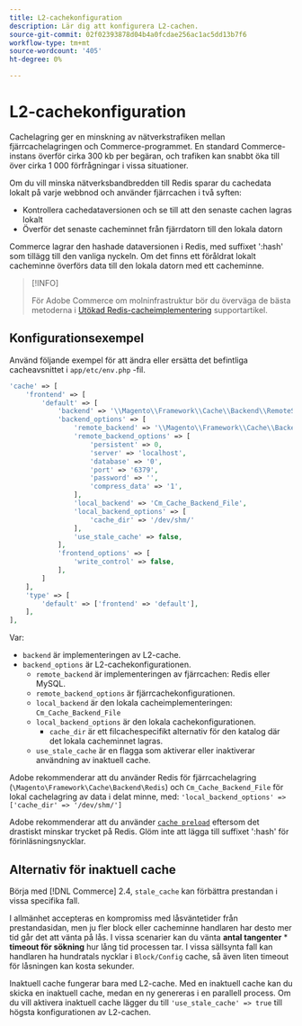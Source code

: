 ```yaml
---
title: L2-cachekonfiguration
description: Lär dig att konfigurera L2-cachen.
source-git-commit: 02f02393878d04b4a0fcdae256ac1ac5dd13b7f6
workflow-type: tm+mt
source-wordcount: '405'
ht-degree: 0%

---
```


# L2-cachekonfiguration

Cachelagring ger en minskning av nätverkstrafiken mellan fjärrcachelagringen och Commerce-programmet. En standard Commerce-instans överför cirka 300 kb per begäran, och trafiken kan snabbt öka till över cirka 1 000 förfrågningar i vissa situationer.

Om du vill minska nätverksbandbredden till Redis sparar du cachedata lokalt på varje webbnod och använder fjärrcachen i två syften:

- Kontrollera cachedataversionen och se till att den senaste cachen lagras lokalt
- Överför det senaste cacheminnet från fjärrdatorn till den lokala datorn

Commerce lagrar den hashade dataversionen i Redis, med suffixet &#39;:hash&#39; som tillägg till den vanliga nyckeln. Om det finns ett föråldrat lokalt cacheminne överförs data till den lokala datorn med ett cacheminne.

>[!INFO]
>
>För Adobe Commerce om molninfrastruktur bör du överväga de bästa metoderna i [Utökad Redis-cacheimplementering](https://support.magento.com/hc/en-us/articles/360049292532) supportartikel.

## Konfigurationsexempel

Använd följande exempel för att ändra eller ersätta det befintliga cacheavsnittet i `app/etc/env.php` -fil.

```php
'cache' => [
    'frontend' => [
        'default' => [
            'backend' => '\\Magento\\Framework\\Cache\\Backend\\RemoteSynchronizedCache',
            'backend_options' => [
                'remote_backend' => '\\Magento\\Framework\\Cache\\Backend\\Redis',
                'remote_backend_options' => [
                    'persistent' => 0,
                    'server' => 'localhost',
                    'database' => '0',
                    'port' => '6379',
                    'password' => '',
                    'compress_data' => '1',
                ],
                'local_backend' => 'Cm_Cache_Backend_File',
                'local_backend_options' => [
                    'cache_dir' => '/dev/shm/'
                ],
                'use_stale_cache' => false,
            ],
            'frontend_options' => [
                'write_control' => false,
            ],
        ]
    ],
    'type' => [
        'default' => ['frontend' => 'default'],
    ],
],
```

Var:

- `backend` är implementeringen av L2-cache.
- `backend_options` är L2-cachekonfigurationen.
   - `remote_backend` är implementeringen av fjärrcachen: Redis eller MySQL.
   - `remote_backend_options` är fjärrcachekonfigurationen.
   - `local_backend` är den lokala cacheimplementeringen: `Cm_Cache_Backend_File`
   - `local_backend_options` är den lokala cachekonfigurationen.
      - `cache_dir` är ett filcachespecifikt alternativ för den katalog där det lokala cacheminnet lagras.
   - `use_stale_cache` är en flagga som aktiverar eller inaktiverar användning av inaktuell cache.

Adobe rekommenderar att du använder Redis för fjärrcachelagring (`\Magento\Framework\Cache\Backend\Redis`) och `Cm_Cache_Backend_File` för lokal cachelagring av data i delat minne, med: `'local_backend_options' => ['cache_dir' => '/dev/shm/']`

Adobe rekommenderar att du använder [`cache preload`](redis-pg-cache.md#redis-preload-feature) eftersom det drastiskt minskar trycket på Redis. Glöm inte att lägga till suffixet &#39;:hash&#39; för förinläsningsnycklar.

## Alternativ för inaktuell cache

Börja med [!DNL Commerce] 2.4, `stale_cache` kan förbättra prestandan i vissa specifika fall.

I allmänhet accepteras en kompromiss med låsväntetider från prestandasidan, men ju fler block eller cacheminne handlaren har desto mer tid går det att vänta på lås. I vissa scenarier kan du vänta **antal tangenter** \* **timeout för sökning** hur lång tid processen tar. I vissa sällsynta fall kan handlaren ha hundratals nycklar i `Block/Config` cache, så även liten timeout för låsningen kan kosta sekunder.

Inaktuell cache fungerar bara med L2-cache. Med en inaktuell cache kan du skicka en inaktuell cache, medan en ny genereras i en parallell process. Om du vill aktivera inaktuell cache lägger du till `'use_stale_cache' => true` till högsta konfigurationen av L2-cachen.
